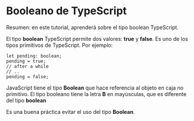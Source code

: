# Booleano de TypeScript
Resumen: en este tutorial, aprenderá sobre el tipo boolean TypeScript.

El tipo **boolean** TypeScript permite dos valores: **true** y **false**. Es uno de los tipos primitivos de TypeScript. Por ejemplo:

    let pending: boolean;
    pending = true;
    // after a while
    // ..
    pending = false;

JavaScript tiene el tipo **Boolean** que hace referencia al objeto en caja no primitivo. El tipo booleano tiene la letra **B** en mayúsculas, que es diferente del tipo **boolean**

Es una buena práctica evitar el uso del tipo **Boolean**.